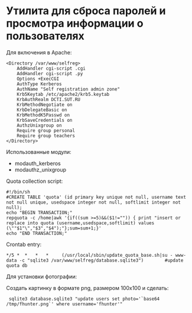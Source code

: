 # Утилита для сброса паролей и просмотра информации о пользователях

Для включения в Apache:

```
<Directory /var/www/selfreg>
    AddHandler cgi-script .cgi
    AddHandler cgi-script .py
    Options +ExecCGI
    AuthType Kerberos
    AuthName "Self registration admin zone"
    Krb5Keytab /etc/apache2/krb5.keytab
    KrbAuthRealm DCTI.SUT.RU
    KrbMethodNegotiate on
    KrbDelegateBasic on
    KrbMethodK5Passwd on
    KrbSaveCredentials on
    AuthzUnixgroup on
    Require group personal
    Require group teachers
</Directory>
```

Использованные модули:
 * modauth_kerberos
 * modauthz_unixgroup

Quota collection script:

```
#!/bin/sh
#CREATE TABLE 'quota' (id primary key unique not null, username text not null unique, usedspace integer not null, softlimit integer not null);
echo "BEGIN TRANSACTION;"
repquota -c /home|awk '{if((sum >=5)&&($1!="")) { print "insert or replace into quota (username,usedspace,softlimit) values (\""$1"\","$3","$4");"};sum=sum+1;}'
echo "END TRANSACTION;"
```

Crontab entry:

```
*/5 *  *   *   *     (/usr/local/sbin/update_quota_base.sh|su - www-data -c "sqlite3 /var/www/selfreg/database.sqlite3")        #update quota db
```

Для установки фотографии:

Создать картинку в формате png, размером 100x100 и сделать:
```
 sqlite3 database.sqlite3 "update users set photo='`base64 /tmp/fhunter.png`' where username='fhunter'"
```
